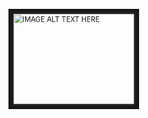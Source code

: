<a href="https://www.youtube.com/watch?v=ZmBtKG9jHko&t=3s
" target="_blank"><img src="https://www.youtube.com/watch?v=ZmBtKG9jHko&t=3s/0.jpg" 
alt="IMAGE ALT TEXT HERE" width="240" height="180" border="10" /></a>


